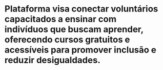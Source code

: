 # Plataforma visa conectar voluntários capacitados a ensinar com indivíduos que buscam aprender, oferecendo cursos gratuitos e acessíveis para promover inclusão e reduzir desigualdades.
